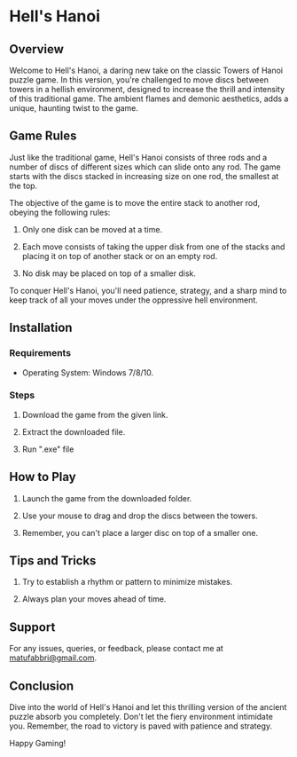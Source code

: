 
# Hell's Hanoi

## Overview

Welcome to Hell's Hanoi, a daring new take on the classic Towers of Hanoi puzzle game. In this version, you're challenged to move discs between towers in a hellish environment, designed to increase the thrill and intensity of this traditional game. The ambient flames and demonic aesthetics, adds a unique, haunting twist to the game.

## Game Rules

Just like the traditional game, Hell's Hanoi consists of three rods and a number of discs of different sizes which can slide onto any rod. The game starts with the discs stacked in increasing size on one rod, the smallest at the top.

The objective of the game is to move the entire stack to another rod, obeying the following rules:

1. Only one disk can be moved at a time.

2. Each move consists of taking the upper disk from one of the stacks and placing it on top of another stack or on an empty rod.

3. No disk may be placed on top of a smaller disk.

To conquer Hell's Hanoi, you'll need patience, strategy, and a sharp mind to keep track of all your moves under the oppressive hell environment.

## Installation 

### Requirements

- Operating System: Windows 7/8/10.

### Steps

1. Download the game from the given link.

2. Extract the downloaded file.

3. Run ".exe" file

## How to Play

1. Launch the game from the downloaded folder.

2. Use your mouse to drag and drop the discs between the towers.

3. Remember, you can't place a larger disc on top of a smaller one.

## Tips and Tricks

1. Try to establish a rhythm or pattern to minimize mistakes.

3. Always plan your moves ahead of time.

## Support

For any issues, queries, or feedback, please contact me at matufabbri@gmail.com.

## Conclusion

Dive into the world of Hell's Hanoi and let this thrilling version of the ancient puzzle absorb you completely. Don't let the fiery environment intimidate you. Remember, the road to victory is paved with patience and strategy.

Happy Gaming!
